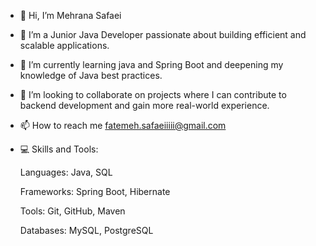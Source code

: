- 👋 Hi, I’m Mehrana Safaei
- 👀 I’m a Junior Java Developer passionate about building efficient and scalable applications.
- 🌱 I’m currently learning java and Spring Boot and deepening my knowledge of Java best practices.
- 💞️ I’m looking to collaborate on projects where I can contribute to backend development and gain more real-world experience.
- 📫 How to reach me fatemeh.safaeiiiii@gmail.com
  
- 💻 Skills and Tools:
  
  Languages: Java, SQL
  
  Frameworks: Spring Boot, Hibernate

  Tools: Git, GitHub, Maven

  Databases: MySQL, PostgreSQL


  
  




